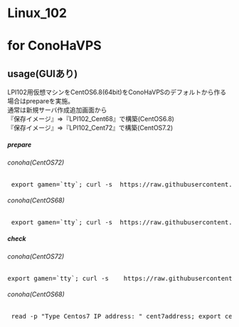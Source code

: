 # Linux_102


# for ConoHaVPS

## usage(GUIあり)
LPI102用仮想マシンをCentOS6.8(64bit)をConoHaVPSのデフォルトから作る場合はprepareを実施。  
通常は新規サーバ作成追加画面から  
『保存イメージ』⇒『LPI102_Cent68』で構築(CentOS6.8)  
『保存イメージ』⇒『LPI102_Cent72』で構築(CentOS7.2)

##### prepare
###### conoha(CentOS72)
<pre> export gamen=`tty`; curl -s  https://raw.githubusercontent.com/dummyotsuka/102setup/master/102prepare_ConoHa_GUI_Cent72.sh   | sh ;  </pre>
###### conoha(CentOS68)
<pre> export gamen=`tty`; curl -s  https://raw.githubusercontent.com/dummyotsuka/102setup/master/102prepare_ConoHa_GUI_Cent68.sh   | sh ;  </pre>

##### check
###### conoha(CentOS72)
<pre>export gamen=`tty`; curl -s    https://raw.githubusercontent.com/dummyotsuka/102setup/master/102_check_ConoHa_Cent72.sh   | sh </pre>

###### conoha(CentOS68)
<pre> read -p "Type Centos7 IP address: " cent7address; export cent7address; export gamen=`tty`; curl -s    https://raw.githubusercontent.com/dummyotsuka/102setup/master/102_check_ConoHa_Cent68.sh   | sh </pre>
